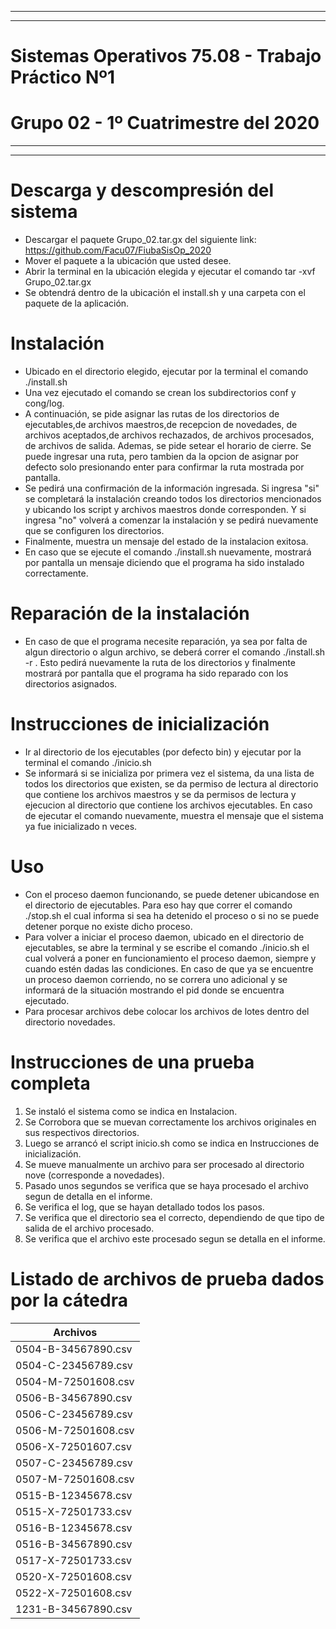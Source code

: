 ****************************************************************************************************************************************
****************************************************************************************************************************************
# Sistemas Operativos 75.08 - Trabajo Práctico Nº1
# Grupo 02 - 1º Cuatrimestre del 2020
****************************************************************************************************************************************
****************************************************************************************************************************************

# Descarga y descompresión del sistema
- Descargar el paquete Grupo_02.tar.gx del siguiente link: https://github.com/Facu07/FiubaSisOp_2020
- Mover el paquete a la ubicación que usted desee.
- Abrir la terminal en la ubicación elegida y ejecutar el comando tar -xvf Grupo_02.tar.gx
- Se obtendrá dentro de la ubicación el install.sh y una carpeta con el paquete de la aplicación. 



# Instalación
- Ubicado en el directorio elegido, ejecutar por la terminal el comando ./install.sh
- Una vez ejecutado el comando se crean los subdirectorios conf y cong/log.
- A continuación, se pide asignar las rutas de los directorios de ejecutables,de archivos maestros,de recepcion de novedades, de archivos aceptados,de archivos rechazados, de archivos procesados, de archivos de salida. Ademas, se pide setear el horario de cierre.
Se puede ingresar una ruta, pero tambien da la opcion de asignar por defecto solo presionando enter para confirmar la ruta mostrada por pantalla.
- Se pedirá una confirmación de la información ingresada. Si ingresa "si" se completará la instalación creando todos los directorios mencionados y ubicando los script y archivos maestros donde corresponden. Y si ingresa "no" volverá a comenzar la instalación y se pedirá nuevamente que se configuren los directorios.
- Finalmente, muestra un mensaje del estado de la instalacion exitosa.
- En caso que se ejecute el comando ./install.sh nuevamente, mostrará por pantalla un mensaje diciendo que el programa ha sido instalado correctamente.

# Reparación de la instalación
- En caso de que el programa necesite reparación, ya sea por falta de algun directorio o algun archivo, se deberá correr el comando ./install.sh -r  . Esto pedirá nuevamente la ruta de los directorios y finalmente mostrará por pantalla que el programa ha sido reparado con los directorios asignados.



# Instrucciones de inicialización
- Ir al directorio de los ejecutables (por defecto bin) y ejecutar por la terminal el comando ./inicio.sh
- Se informará si se inicializa por primera vez el sistema, da una lista de todos los directorios que existen, se da permiso de lectura al directorio que contiene los archivos maestros y se da permisos de lectura y ejecucion al directorio que contiene los archivos ejecutables.
En caso de ejecutar el comando nuevamente, muestra el mensaje que el sistema ya fue inicializado n veces. 



# Uso
- Con el proceso daemon funcionando, se puede detener ubicandose en el directorio de ejecutables. Para eso hay que correr el comando ./stop.sh el cual informa si sea ha detenido el proceso o si no se puede detener porque no existe dicho proceso.
- Para volver a iniciar el proceso daemon, ubicado en el directorio de ejecutables, se abre la terminal y se escribe el comando ./inicio.sh el cual volverá a poner en funcionamiento el proceso daemon, siempre y cuando estén dadas las condiciones. 
En caso de que ya se encuentre un proceso daemon corriendo, no se correra uno adicional y se informará de la situación mostrando el pid donde se encuentra ejecutado.
- Para procesar archivos debe colocar los archivos de lotes dentro del directorio novedades.


# Instrucciones de una prueba completa 

1) Se instaló el sistema como se indica en Instalacion.
2) Se Corrobora que se muevan correctamente los archivos originales en sus respectivos directorios.
2) Luego se arrancó el script inicio.sh como se indica en Instrucciones de inicialización.
3) Se mueve manualmente un archivo para ser procesado al directorio nove (corresponde a novedades).
4) Pasado unos segundos se verifica que se haya procesado el archivo segun de detalla en el informe.
5) Se verifica el log, que se hayan detallado todos los pasos.
6) Se verifica que el directorio sea el correcto, dependiendo de que tipo de salida de el archivo procesado.
7) Se verifica que el archivo este procesado segun se detalla en el informe.


# Listado de archivos de prueba dados por la cátedra

| Archivos |
| ---- |
| 0504-B-34567890.csv |
| 0504-C-23456789.csv |
| 0504-M-72501608.csv |
| 0506-B-34567890.csv |
| 0506-C-23456789.csv |
| 0506-M-72501608.csv | 
| 0506-X-72501607.csv |
| 0507-C-23456789.csv |
| 0507-M-72501608.csv |
| 0515-B-12345678.csv |
| 0515-X-72501733.csv |
| 0516-B-12345678.csv |
| 0516-B-34567890.csv |
| 0517-X-72501733.csv |
| 0520-X-72501608.csv | 
| 0522-X-72501608.csv |
| 1231-B-34567890.csv |







